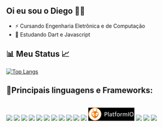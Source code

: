 ## Oi eu sou o Diego 🌱:rocket: 
- ⚡ Cursando Engenharia Eletrônica e de Computação
- 🌱 Estudando Dart e Javascript

<!--
**diego-r93/diego-r93** is a ✨ _special_ ✨ repository because its `README.md` (this file) appears on your GitHub profile.

Here are some ideas to get you started:

- 🔭 I’m currently working on ...
- 🌱 I’m currently learning ...
- 👯 I’m looking to collaborate on ...
- 🤔 I’m looking for help with ...
- 💬 Ask me about ...
- 📫 How to reach me: ...
- 😄 Pronouns: ...
- ⚡ Fun fact: ...
-->

## :bar_chart:  Meu Status  :chart_with_upwards_trend:
[![Top Langs](https://github-readme-stats.vercel.app/api/top-langs/?username=diego-r93&layout=compact)](https://github.com/anuraghazra/github-readme-stats)

## 🧰Principais linguagens e Frameworks:
<div style="display: inline_block"><br>
<a href="https://isocpp.org/"><img height= "35" src= "https://img.shields.io/badge/C-00599C?style=for-the-badge&logo=c&logoColor=white"></a>
<a href="https://isocpp.org/"><img height= "35" src= "https://img.shields.io/badge/C%2B%2B-00599C?style=for-the-badge&logo=c%2B%2B&logoColor=white"></a>
<a href="https://www.javascript.com/"><img height= "35" src= "https://img.shields.io/badge/JavaScript-F7DF1E?style=for-the-badge&logo=javascript&logoColor=black"></a>
<a href="https://www.python.org/"><img height= "35" src= "https://img.shields.io/badge/Python-3776AB?style=for-the-badge&logo=python&logoColor=white"></a>
<a href="https://dart.dev/"><img height= "35" src= "https://img.shields.io/badge/Dart-0175C2?style=for-the-badge&logo=dart&logoColor=white"></a>
<a href="https://flutter.dev/"><img height= "35" src= "https://img.shields.io/badge/Flutter-02569B?style=for-the-badge&logo=flutter&logoColor=white"></a>
<a href="https://nodejs.org/en/"><img height= "35" src= "https://img.shields.io/badge/Node.js-339933?style=for-the-badge&logo=nodedotjs&logoColor=white"></a>
<a href="https://expressjs.com/"><img height= "35" src= "https://img.shields.io/badge/Express.js-000000?style=for-the-badge&logo=express&logoColor=white"></a>
<a href="https://nodered.org/"><img height= "35" src= "https://img.shields.io/badge/Node--Red-8F0000?style=for-the-badge&logo=nodered&logoColor=white"></a>
<a href="https://www.arduino.cc/"><img height= "35" src= "https://img.shields.io/badge/Arduino-00979D?style=for-the-badge&logo=Arduino&logoColor=white"></a>
<a href="https://www.raspberrypi.org/"><img height= "35" src= "https://img.shields.io/badge/Raspberry%20Pi-A22846?style=for-the-badge&logo=Raspberry%20Pi&logoColor=white"></a>
<a href="https://platformio.org/"><img height= "35" src= "/images/platformio-logo-black.png"></a>
<a href="https://git-scm.com/"><img height= "35" src= "https://img.shields.io/badge/GIT-E44C30?style=for-the-badge&logo=git&logoColor=white"></a>
<a href="https://code.visualstudio.com/"><img height= "35" src= "https://img.shields.io/badge/VS_Code-0078D4?style=for-the-badge&logo=visual%20studio%20code&logoColor=white"></a>
<a href="https://www.influxdata.com/"><img height= "35" src= "https://img.shields.io/badge/InfluxDB-22ADF6?style=for-the-badge&logo=InfluxDB&logoColor=white"></a>
</div>
